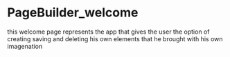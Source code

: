 # PageBuilder_welcome
this welcome page represents
the app that gives the user the option of creating saving and deleting his own 
elements that he brought with his own imagenation
